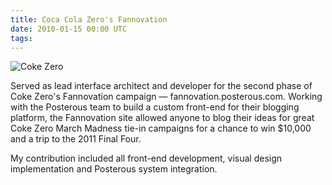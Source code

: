 ```yaml
---
title: Coca Cola Zero's Fannovation
date: 2010-01-15 00:00 UTC
tags:
---
```


![Coke Zero](portfolio/cokezero.jpg)

Served as lead interface architect and developer for the second phase of Coke Zero's Fannovation campaign — fannovation.posterous.com. Working with the Posterous team to build a custom front-end for their blogging platform, the Fannovation site allowed anyone to blog their ideas for great Coke Zero March Madness tie-in campaigns for a chance to win $10,000 and a trip to the 2011 Final Four.

My contribution included all front-end development, visual design implementation and Posterous system integration.

